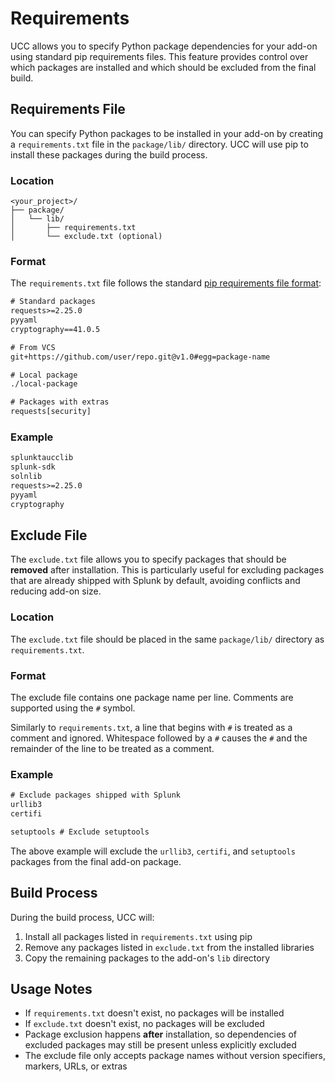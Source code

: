 # Requirements

UCC allows you to specify Python package dependencies for your add-on using standard pip requirements files. This feature provides control over which packages are installed and which should be excluded from the final build.

## Requirements File

You can specify Python packages to be installed in your add-on by creating a `requirements.txt` file in the `package/lib/` directory. UCC will use pip to install these packages during the build process.

### Location

```
<your_project>/
├── package/
│   └── lib/
│       ├── requirements.txt
│       └── exclude.txt (optional)
```

### Format

The `requirements.txt` file follows the standard [pip requirements file format](https://pip.pypa.io/en/stable/reference/requirements-file-format/):

```txt
# Standard packages
requests>=2.25.0
pyyaml
cryptography==41.0.5

# From VCS
git+https://github.com/user/repo.git@v1.0#egg=package-name

# Local package
./local-package

# Packages with extras
requests[security]
```

### Example

```txt
splunktaucclib
splunk-sdk
solnlib
requests>=2.25.0
pyyaml
cryptography
```

## Exclude File

The `exclude.txt` file allows you to specify packages that should be **removed** after installation. This is particularly useful for excluding packages that are already shipped with Splunk by default, avoiding conflicts and reducing add-on size.

### Location

The `exclude.txt` file should be placed in the same `package/lib/` directory as `requirements.txt`.

### Format

The exclude file contains one package name per line. Comments are supported using the `#` symbol.

Similarly to `requirements.txt`, a line that begins with `#` is treated as a comment and ignored.
Whitespace followed by a `#` causes the `#` and the remainder of the line to be treated as a comment.

### Example

```txt
# Exclude packages shipped with Splunk
urllib3
certifi

setuptools # Exclude setuptools
```

The above example will exclude the `urllib3`, `certifi`, and `setuptools` packages from the final add-on package.

## Build Process

During the build process, UCC will:

1. Install all packages listed in `requirements.txt` using pip
1. Remove any packages listed in `exclude.txt` from the installed libraries
1. Copy the remaining packages to the add-on's `lib` directory

## Usage Notes

- If `requirements.txt` doesn't exist, no packages will be installed
- If `exclude.txt` doesn't exist, no packages will be excluded
- Package exclusion happens **after** installation, so dependencies of excluded packages may still be present unless explicitly excluded
- The exclude file only accepts package names without version specifiers, markers, URLs, or extras

